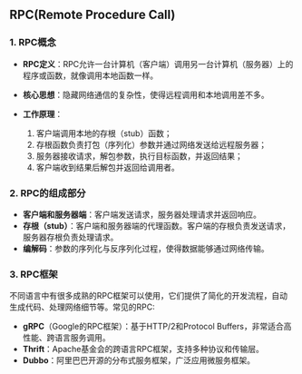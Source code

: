 ## RPC(Remote Procedure Call)
### 1. RPC概念
- **RPC定义**：RPC允许一台计算机（客户端）调用另一台计算机（服务器）上的程序或函数，就像调用本地函数一样。
- **核心思想**：隐藏网络通信的复杂性，使得远程调用和本地调用差不多。
- **工作原理**：

  1. 客户端调用本地的存根（stub）函数；
  2. 存根函数负责打包（序列化）参数并通过网络发送给远程服务器；
  3. 服务器接收请求，解包参数，执行目标函数，并返回结果；
  4. 客户端收到结果后解包并返回给调用者。

### 2. RPC的组成部分
- **客户端和服务器端**：客户端发送请求，服务器处理请求并返回响应。
- **存根（stub）**：客户端和服务器端的代理函数。客户端的存根负责发送请求，服务器存根负责处理请求。
- **编解码**：参数的序列化与反序列化过程，使得数据能够通过网络传输。

### 3. RPC框架
不同语言中有很多成熟的RPC框架可以使用，它们提供了简化的开发流程，自动生成代码、处理网络细节等。常见的RPC:
  - **gRPC**（Google的RPC框架）：基于HTTP/2和Protocol Buffers，非常适合高性能、跨语言服务调用。
  - **Thrift**：Apache基金会的跨语言RPC框架，支持多种协议和传输层。
  - **Dubbo**：阿里巴巴开源的分布式服务框架，广泛应用微服务框架。